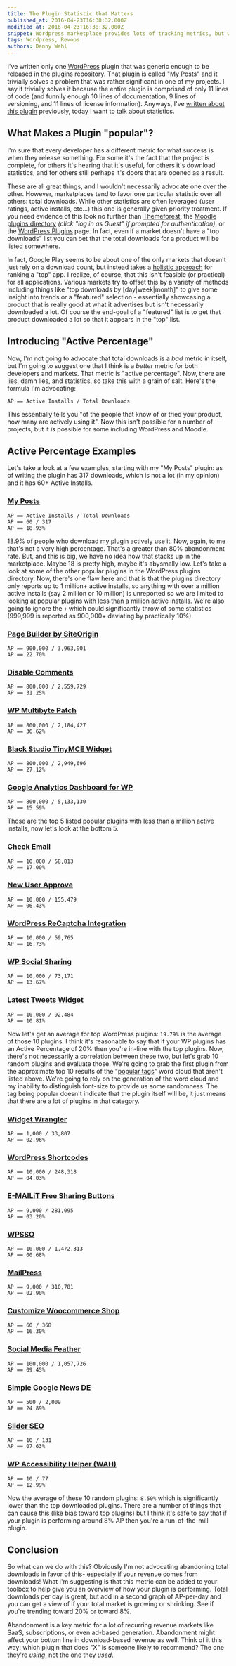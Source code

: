 ```yaml
---
title: The Plugin Statistic that Matters
published_at: 2016-04-23T16:38:32.000Z
modified_at: 2016-04-23T16:38:32.000Z
snippet: Wordpress marketplace provides lots of tracking metrics, but what's important?
tags: Wordpress, Revops
authors: Danny Wahl
---
```


I've written only one [WordPress](http://wordpress.org/) plugin that was generic
enough to be released in the plugins repository. That plugin is called
"[My Posts](https://wordpress.org/plugins/my-posts/)" and it trivially solves a
problem that was rather significant in one of my projects. I say it trivially
solves it because the entire plugin is comprised of only 11 lines of code (and
funnily enough 10 lines of documentation, 9 lines of versioning, and 11 lines of
license information). Anyways, I've
[written about this plugin](/blog/my-posts-wordpress-plugin/) previously, today
I want to talk about statistics.

## What Makes a Plugin "popular"?

I'm sure that every developer has a different metric for what success is when
they release something. For some it's the fact that the project is complete, for
others it's hearing that it's useful, for others it's download statistics, and
for others still perhaps it's doors that are opened as a result.

These are all great things, and I wouldn't necessarily advocate one over the
other. However, marketplaces tend to favor one particular statistic over all
others: total downloads. While other statistics are often leveraged (user
ratings, active installs, etc...) this one is generally given priority
treatment. If you need evidence of this look no further than
[Themeforest](http://themeforest.net/page/top_sellers), the
[Moodle plugins directory](https://moodle.org/plugins/stats.php) _(click "log in
as Guest" if prompted for authentication)_, or the
[WordPress Plugins](https://wordpress.org/plugins/browse/popular/) page. In
fact, even if a market doesn't have a "top downloads" list you can bet that the
total downloads for a product will be listed somewhere.

In fact, Google Play seems to be about one of the only markets that doesn't just
rely on a download count, but instead takes a
[holistic approach](http://getappcase.com/blog/app-stores/how-does-google-play-rank-mobile-apps)
for ranking a "top" app. I realize, of course, that this isn't feasible (or
practical) for all applications. Various markets try to offset this by a variety
of methods including things like "top downloads by \[day|week|month\]" to give
some insight into trends or a "featured" selection - essentially showcasing a
product that is really good at what it advertises but isn't necessarily
downloaded a lot. Of course the end-goal of a "featured" list is to get that
product downloaded a lot so that it appears in the "top" list.

## Introducing "Active Percentage"

Now, I'm not going to advocate that total downloads is a _bad_ metric in itself,
but I'm going to suggest one that I think is a _better_ metric for both
developers and markets. That metric is "active percentage". Now, there are lies,
damn lies, and statistics, so take this with a grain of salt. Here's the formula
I'm advocating:

```
AP == Active Installs / Total Downloads
```

This essentially tells you "of the people that know of or tried your product,
how many are actively using it". Now this isn't possible for a number of
projects, but it _is_ possible for some including WordPress and Moodle.

## Active Percentage Examples

Let's take a look at a few examples, starting with my "My Posts" plugin: as of
writing the plugin has 317 downloads, which is not a lot (in my opinion) and it
has 60+ Active Installs.

### [My Posts](https://wordpress.org/plugins/my-posts/stats/)

```
AP == Active Installs / Total Downloads
AP == 60 / 317
AP == 18.93%
```

18.9% of people who download my plugin actively use it. Now, again, to me that's
not a very high percentage. That's a greater than 80% abandonment rate. But, and
this is big, we have no idea how that stacks up in the marketplace. Maybe 18 is
pretty high, maybe it's abysmally low. Let's take a look at some of the other
popular plugins in the WordPress plugins directory. Now, there's one flaw here
and that is that the plugins directory only reports up to 1 million+ active
installs, so anything with over a million active installs (say 2 million or 10
million) is unreported so we are limited to looking at popular plugins with less
than a million active installs. We're also going to ignore the `+` which could
significantly throw of some statistics (999,999 is reported as 900,000+
deviating by practically 10%).

### [Page Builder by SiteOrigin](https://wordpress.org/plugins/siteorigin-panels/stats/)

```
AP == 900,000 / 3,963,901
AP == 22.70%
```

### [Disable Comments](https://wordpress.org/plugins/disable-comments/stats/)

```
AP == 800,000 / 2,559,729
AP == 31.25%
```

### [WP Multibyte Patch](https://wordpress.org/plugins/wp-multibyte-patch/stats/)

```
AP == 800,000 / 2,184,427
AP == 36.62%
```

### [Black Studio TinyMCE Widget](https://wordpress.org/plugins/black-studio-tinymce-widget/stats/)

```
AP == 800,000 / 2,949,696
AP == 27.12%
```

### [Google Analytics Dashboard for WP](https://wordpress.org/plugins/google-analytics-dashboard-for-wp/stats/)

```
AP == 800,000 / 5,133,130
AP == 15.59%
```

Those are the top 5 listed popular plugins with less than a million active
installs, now let's look at the bottom 5.

### [Check Email](https://wordpress.org/plugins/check-email/stats/)

```
AP == 10,000 / 58,813
AP == 17.00%
```

### [New User Approve](https://wordpress.org/plugins/new-user-approve/)

```
AP == 10,000 / 155,479
AP == 06.43%
```

### [WordPress ReCaptcha Integration](https://wordpress.org/plugins/wp-recaptcha-integration/stats/)

```
AP == 10,000 / 59,765
AP == 16.73%
```

### [WP Social Sharing](https://wordpress.org/plugins/wp-social-sharing/)

```
AP == 10,000 / 73,171
AP == 13.67%
```

### [Latest Tweets Widget](https://wordpress.org/plugins/latest-tweets-widget/stats/)

```
AP == 10,000 / 92,484
AP == 10.81%
```

Now let's get an average for top WordPress plugins: `19.79%` is the average of
those 10 plugins. I think it's reasonable to say that if your WP plugins has an
Active Percentage of 20% then you're in-line with the top plugins. Now, there's
not necessarily a correlation between these two, but let's grab 10 random
plugins and evaluate those. We're going to grab the first plugin from the
approximate top 10 results of the
"[popular tags](https://wordpress.org/plugins/tags/)" word cloud that aren't
listed above. We're going to rely on the generation of the word cloud and my
inability to distinguish font-size to provide us some randomness. The tag being
popular doesn't indicate that the plugin itself will be, it just means that
there are a lot of plugins in that category.

### [Widget Wrangler](https://wordpress.org/plugins/widget-wrangler/stats/)

```
AP == 1,000 / 33,807
AP == 02.96%
```

### [WordPress Shortcodes](https://wordpress.org/plugins/synved-shortcodes/stats/)

```
AP == 10,000 / 248,318
AP == 04.03%
```

### [E-MAILiT Free Sharing Buttons](https://wordpress.org/plugins/e-mailit/stats/)

```
AP == 9,000 / 281,095
AP == 03.20%
```

### [WPSSO](https://wordpress.org/plugins/wpsso/stats/)

```
AP == 10,000 / 1,472,313
AP == 00.68%
```

### [MailPress](https://wordpress.org/plugins/mailpress/stats/)

```
AP == 9,000 / 310,781
AP == 02.90%
```

### [Customize Woocommerce Shop](https://wordpress.org/plugins/customize-woocommerce-shop/stats/)

```
AP == 60 / 368
AP == 16.30%
```

### [Social Media Feather](https://wordpress.org/plugins/social-media-feather/stats/)

```
AP == 100,000 / 1,057,726
AP == 09.45%
```

### [Simple Google News DE](https://wordpress.org/plugins/simple-google-news-de/stats/)

```
AP == 500 / 2,009
AP == 24.89%
```

### [Slider SEO](https://wordpress.org/plugins/slider-seo/stats/)

```
AP == 10 / 131
AP == 07.63%
```

### [WP Accessibility Helper (WAH)](https://wordpress.org/plugins/wp-accessibility-helper/stats/)

```
AP == 10 / 77
AP == 12.99%
```

Now the average of these 10 random plugins: `8.50%` which is significantly lower
than the top downloaded plugins. There are a number of things that can cause
this (like bias toward top plugins) but I think it's safe to say that if your
plugin is performing around 8% AP then you're a run-of-the-mill plugin.

## Conclusion

So what can we do with this? Obviously I'm not advocating abandoning total
downloads in favor of this- especially if your revenue comes from downloads!
What I'm suggesting is that this metric can be added to your toolbox to help
give you an overview of how your plugin is performing. Total downloads per day
is great, but add in a second graph of AP-per-day and you can get a view of if
your total market is growing or shrinking. See if you're trending toward 20% or
toward 8%.

Abandonment is a key metric for a lot of recurring revenue markets like SaaS,
subscriptions, or even ad-based generation. Abandonment might affect your bottom
line in download-based revenue as well. Think of it this way: which plugin that
does "X" is someone likely to recommend? The one they're _using_, not the one
they _used_.
